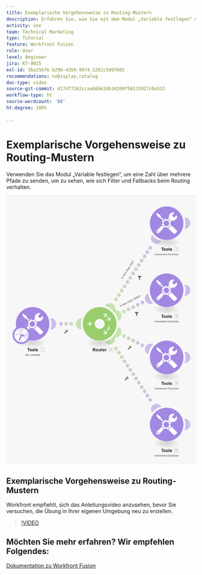 ```yaml
---
title: Exemplarische Vorgehensweise zu Routing-Mustern
description: Erfahren Sie, wie Sie mit dem Modul „Variable festlegen“ eine Zahl über mehrere Pfade senden können, um zu sehen, wie sich Filter und Fallbacks in [!DNL Adobe Workfront Fusion]verhalten.
activity: use
team: Technical Marketing
type: Tutorial
feature: Workfront Fusion
role: User
level: Beginner
jira: KT-9015
exl-id: 3ba15bf6-b296-4356-9974-1262c5d97602
recommendations: noDisplay,catalog
doc-type: video
source-git-commit: d17df7162ccaab6b62db34209f50131927c0a532
workflow-type: ht
source-wordcount: '88'
ht-degree: 100%

---
```


# Exemplarische Vorgehensweise zu Routing-Mustern

Verwenden Sie das Modul „Variable festlegen“, um eine Zahl über mehrere Pfade zu senden, um zu sehen, wie sich Filter und Fallbacks beim Routing verhalten.

![Ein Bild des Fusion-Szenarios](assets/universal-connectors-and-routing-7.png)

## Exemplarische Vorgehensweise zu Routing-Mustern

Workfront empfiehlt, sich das Anleitungsvideo anzusehen, bevor Sie versuchen, die Übung in Ihrer eigenen Umgebung neu zu erstellen.

>[!VIDEO](https://video.tv.adobe.com/v/335274/?quality=12&learn=on&enablevpops)


## Möchten Sie mehr erfahren? Wir empfehlen Folgendes:

[Dokumentation zu Workfront Fusion](https://experienceleague.adobe.com/docs/workfront/using/adobe-workfront-fusion/workfront-fusion-2.html?lang=de)

